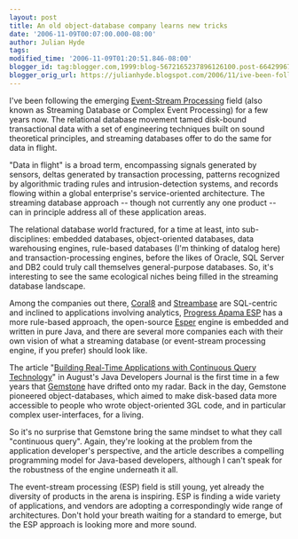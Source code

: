 ```yaml
---
layout: post
title: An old object-database company learns new tricks
date: '2006-11-09T00:07:00.000-08:00'
author: Julian Hyde
tags:
modified_time: '2006-11-09T01:20:51.846-08:00'
blogger_id: tag:blogger.com,1999:blog-5672165237896126100.post-6642996730579194581
blogger_orig_url: https://julianhyde.blogspot.com/2006/11/ive-been-following-emerging-event.html
---
```


I've been following the emerging
[Event-Stream Processing](https://en.wikipedia.org/wiki/Event_Stream_Processing_%28ESP%29)
field (also known as Streaming Database or Complex Event Processing)
for a few years now. The relational database movement tamed disk-bound
transactional data with a set of engineering techniques built on sound
theoretical principles, and streaming databases offer to do the same
for data in flight.

"Data in flight" is a broad term, encompassing signals generated by
sensors, deltas generated by transaction processing, patterns
recognized by algorithmic trading rules and intrusion-detection
systems, and records flowing within a global enterprise's
service-oriented architecture. The streaming database approach --
though not currently any one product -- can in principle address all
of these application areas.

The relational database world fractured, for a time at least, into
sub-disciplines: embedded databases, object-oriented databases, data
warehousing engines, rule-based databases (I'm thinking of datalog
here) and transaction-processing engines, before the likes of Oracle,
SQL Server and DB2 could truly call themselves general-purpose
databases. So, it's interesting to see the same ecological niches
being filled in the streaming database landscape.

Among the companies out there, [Coral8](http://www.coral8.com/)
and [Streambase](http://www.streambase.com/) are SQL-centric and
inclined to applications involving analytics,
[Progress Apama ESP](http://www.progress.com/apama/apama_esp/index.ssp)
has a more rule-based approach,
the open-source [Esper](http://esper.codehaus.org/) engine is embedded
and written in pure Java, and there are several more companies each
with their own vision of what a streaming database (or event-stream
processing engine, if you prefer) should look like.

The article
"[Building Real-Time Applications with Continuous Query Technology](http://developer.gemstone.com/display/gfedev/Continuous+Querying+Technology)"
in August's Java Developers Journal is the first time in a few years
that [Gemstone](http://www.gemstone.com/) have drifted onto my
radar. Back in the day, Gemstone pioneered object-databases, which
aimed to make disk-based data more accessible to people who wrote
object-oriented 3GL code, and in particular complex user-interfaces,
for a living.

So it's no surprise that Gemstone bring the same mindset to what they
call "continuous query". Again, they're looking at the problem from
the application developer's perspective, and the article describes a
compelling programming model for Java-based developers, although I
can't speak for the robustness of the engine underneath it all.

The event-stream processing (ESP) field is still young, yet already
the diversity of products in the arena is inspiring. ESP is finding a
wide variety of applications, and vendors are adopting a
correspondingly wide range of architectures. Don't hold your breath
waiting for a standard to emerge, but the ESP approach is looking more
and more sound.
